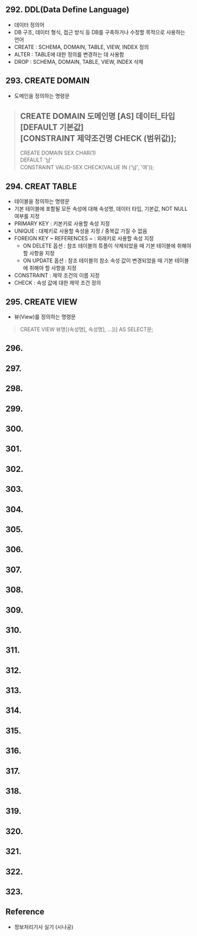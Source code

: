 ## 292. DDL(Data Define Language)
- 데이터 정의어
- DB 구조, 데이터 형식, 접근 방식 등 DB를 구축하거나 수정할 목적으로 사용하는 언어
- CREATE : SCHEMA, DOMAIN, TABLE, VIEW, INDEX 정의
- ALTER : TABLE에 대한 정의를 변경하는 데 사용함
- DROP : SCHEMA, DOMAIN, TABLE, VIEW, INDEX 삭제

## 293. CREATE DOMAIN
- 도메인을 정의하는 명령문

> CREATE DOMAIN 도메인명 [AS] 데이터_타입 </br>
> [DEFAULT 기본값] </br>
> [CONSTRAINT 제약조건명 CHECK (범위값)]; </br>
> -----------------------------------
> CREATE DOMAIN SEX CHAR(1) </br>
> DEFAULT '남' </br>
> CONSTRAINT VALID-SEX CHECK(VALUE IN ('남', '여'));

## 294. CREAT TABLE
- 테이블을 정의하는 명령문
- 기본 테이블에 포함될 모든 속성에 대해 속성명, 데이터 타입, 기본값, NOT NULL 여부를 지정
- PRIMARY KEY : 키본키로 사용할 속성 지정
- UNIQUE : 대체키로 사용할 속성을 지정 / 중복값 가질 수 없음
- FOREIGN KEY ~ REFERENCES ~ : 외래키로 사용할 속성 지정
	- ON DELETE 옵션 : 참조 테이블의 튜플이 삭제되었을 때 기본 테이블에 취해야 할 사항을 지정
	- ON UPDATE 옵션 : 참조 테이블의 참소 속성 값이 변경되었을 때 기본 테이블에 취해야 할 사항을 지정
- CONSTRAINT : 제약 조건의 이름 지정
- CHECK : 속성 값에 대한 제약 조건 정의

## 295. CREATE VIEW
- 뷰(View)를 정의하는 명령문

> CREATE VIEW 뷰명[(속성명[, 속성명], ...])] AS SELECT문;
> 

## 296. 

## 297. 

## 298. 

## 299. 

## 300. 

## 301. 

## 302. 

## 303. 

## 304. 

## 305. 

## 306. 

## 307. 

## 308. 

## 309. 

## 310. 

## 311. 

## 312. 

## 313. 

## 314. 

## 315. 

## 316. 

## 317. 

## 318. 

## 319. 

## 320. 

## 321. 

## 322. 

## 323. 



## Reference
- 정보처리기사 실기 (시나공)